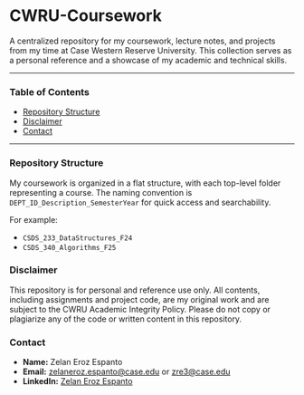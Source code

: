 # CWRU-Coursework

A centralized repository for my coursework, lecture notes, and projects from my time at Case Western Reserve University. This collection serves as a personal reference and a showcase of my academic and technical skills.

---

### **Table of Contents**

- [Repository Structure](#repository-structure)
- [Disclaimer](#disclaimer)
- [Contact](#contact)
<!-- - [Featured Projects](#featured-projects)-->


---

### **Repository Structure**

My coursework is organized in a flat structure, with each top-level folder representing a course. The naming convention is `DEPT_ID_Description_SemesterYear` for quick access and searchability.

For example:
- `CSDS_233_DataStructures_F24`
- `CSDS_340_Algorithms_F25`

### **Disclaimer**

This repository is for personal and reference use only. All contents, including assignments and project code, are my original work and are subject to the CWRU Academic Integrity Policy. Please do not copy or plagiarize any of the code or written content in this repository.

<!--### **Featured Projects**-->
<!--Here are some of the projects I am most proud of, showcasing my skills in relevant areas:-->

### **Contact**

-   **Name:** Zelan Eroz Espanto
-   **Email:** zelaneroz.espanto@case.edu or zre3@case.edu
-   **LinkedIn:** [Zelan Eroz Espanto](https://www.linkedin.com/in/zelanespanto/)
